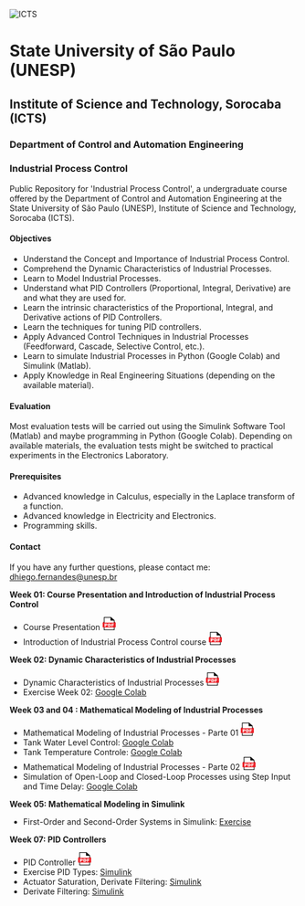 ![ICTS](./images/unesp_sorocaba.jpg)

# State University of São Paulo (UNESP)
## Institute of Science and Technology, Sorocaba (ICTS)
### Department of Control and Automation Engineering
### Industrial Process Control
Public Repository for 'Industrial Process Control', a undergraduate course offered by the Department of Control and Automation Engineering at the State University of São Paulo (UNESP), Institute of Science and Technology, Sorocaba (ICTS).

#### Objectives
* Understand the Concept and Importance of Industrial Process Control.
* Comprehend the Dynamic Characteristics of Industrial Processes.
* Learn to Model Industrial Processes.
* Understand what PID Controllers (Proportional, Integral, Derivative) are and what they are used for.
* Learn the intrinsic characteristics of the Proportional, Integral, and Derivative actions of PID Controllers.
* Learn the techniques for tuning PID controllers.
* Apply Advanced Control Techniques in Industrial Processes (Feedforward, Cascade, Selective Control, etc.).
* Learn to simulate Industrial Processes in Python (Google Colab) and Simulink (Matlab).
* Apply Knowledge in Real Engineering Situations (depending on the available material).

#### Evaluation
Most evaluation tests will be carried out using the Simulink Software Tool (Matlab) and maybe programming in Python (Google Colab). Depending on available materials, the evaluation tests might be switched to practical experiments in the Electronics Laboratory.

#### Prerequisites
* Advanced knowledge in Calculus, especially in the Laplace transform of a function.
* Advanced knowledge in Electricity and Electronics.
* Programming skills.

#### Contact
If you have any further questions, please contact me: dhiego.fernandes@unesp.br

**Week 01: Course Presentation and Introduction of Industrial Process Control**
* Course Presentation <a href="lessons/week_01/week_01_Course_Presentation_CPI_Dhiego.pdf"> <img src="images/pdf_logo1.png" alt="PDF" width="23" height="23" /> </a>
* Introduction of Industrial Process Control course <a href="lessons/week_01/week_01_Introduction_to_CPI_CPI_Dhiego.pdf"> <img src="images/pdf_logo1.png" alt="PDF" width="23" height="23" /> </a>

**Week 02: Dynamic Characteristics of Industrial Processes**
* Dynamic Characteristics of Industrial Processes <a href="lessons/week_02/week_02_Dynamic_Characteristics_of_Industrial_Processes_CPI_Dhiego.pdf"> <img src="images/pdf_logo1.png" alt="PDF" width="23" height="23" /> </a>
* Exercise Week 02: [Google Colab](lessons/week_02/sources/week_02.ipynb) 

**Week 03 and 04 : Mathematical Modeling of Industrial Processes**
* Mathematical Modeling of Industrial Processes - Parte 01 <a href="lessons/week_03/week_03_Industrial_Process_Modeling_Parte_1_CPI_Dhiego.pdf"> <img src="images/pdf_logo1.png" alt="PDF" width="23" height="23" /> </a>
* Tank Water Level Control: [Google Colab](lessons/week_03/sources/Tank_Water_Level_Control.ipynb)
* Tank Temperature Controle: [Google Colab](lessons/week_03/sources/Tank_Temperature_Control.ipynb)
* Mathematical Modeling of Industrial Processes - Parte 02 <a href="lessons/week_04/week_04_Industrial_Process_Modeling_Parte_2_CPI_Dhiego.pdf"> <img src="images/pdf_logo1.png" alt="PDF" width="23" height="23" /> </a>
* Simulation of Open-Loop and Closed-Loop Processes using Step Input and Time Delay: [Google Colab](lessons/week_04/sources/simulation_OL_and_CL.ipynb)

**Week 05: Mathematical Modeling in Simulink**
* First-Order and Second-Order Systems in Simulink: [Exercise](lessons/week_05/)

**Week 07: PID Controllers**
* PID Controller <a href="lessons/week_07/week_07_PDI_Controller_CPI_Dhiego.pdf"> <img src="images/pdf_logo1.png" alt="PDF" width="23" height="23" /> </a>
* Exercise PID Types: [Simulink](lessons/week_07/sources/PID_Types)
* Actuator Saturation, Derivate Filtering: [Simulink](lessons/week_07/sources/Actuator_Saturation)
* Derivate Filtering: [Simulink](lessons/week_07/sources/Derivative_Filtering)

